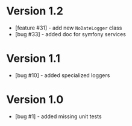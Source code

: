 # Version 1.2

 - [feature #31] - add new `NoDateLogger` class
 - [bug #33] - added doc for symfony services

# Version 1.1

 - [bug #10] - added specialized loggers

# Version 1.0

 - [bug #1] - added missing unit tests
